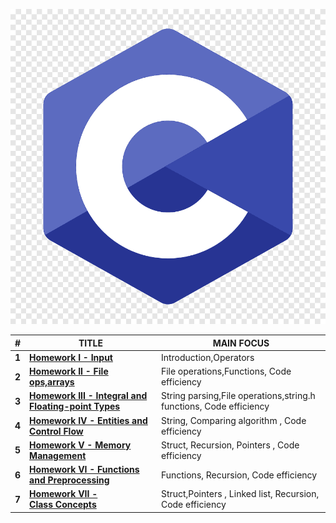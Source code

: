 <p align="center">
<img src="other/c_logo.png" />
</p>

| #      | TITLE                                                                                                                                               | MAIN FOCUS                                   |
| ------ | ---------------------------------------------------------------------------------------------------------------------------| --------------------------------------------------------------------- |
| **1**  | **[Homework I  - Input](https://github.com/ali-gurcan/cs102f23/blob/main/hw1/PA1.pdf)**                                    | Introduction,Operators                                                |        
| **2**  | **[Homework II - File ops,arrays](https://github.com/ali-gurcan/cs102f23/blob/main/hw2/PA2.pdf)**                          | File operations,Functions, Code efficiency                            |
| **3**  | **[Homework III - Integral and Floating-point Types](https://github.com/ali-gurcan/cs102f23/blob/main/hw3/PA3.pdf)**       | String parsing,File operations,string.h functions, Code efficiency    |
| **4**  | **[Homework IV - Entities and Control Flow](https://github.com/ali-gurcan/cs102f23/blob/main/hw4/PA4.pdf)**                | String, Comparing algorithm , Code efficiency                         |
| **5**  | **[Homework V - Memory Management](https://github.com/ali-gurcan/cs102f23/blob/main/hw5/PA5.pdf)**                         | Struct, Recursion, Pointers , Code efficiency                         |
| **6**  | **[Homework VI - Functions and Preprocessing](https://github.com/ali-gurcan/cs102f23/blob/main/hw6/PA6.pdf)**              | Functions, Recursion, Code efficiency                                 |     
| **7**  | **[Homework VII - Class Concepts](https://github.com/ali-gurcan/cs102f23/blob/main/hw7/PA7.pdf)**                          | Struct,Pointers , Linked list, Recursion, Code efficiency             |
